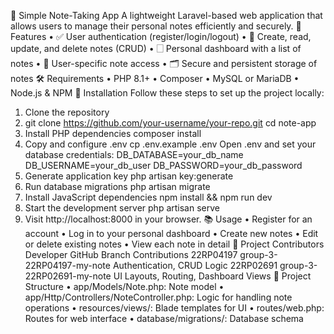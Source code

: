 📝 Simple Note-Taking App
A lightweight Laravel-based web application that allows users to manage their personal notes efficiently and securely.
🌟 Features
•	✅ User authentication (register/login/logout)
•	📝 Create, read, update, and delete notes (CRUD)
•	🗌 Personal dashboard with a list of notes
•	🔐 User-specific note access
•	🗂️ Secure and persistent storage of notes
🛠️ Requirements
•	PHP 8.1+
•	Composer
•	MySQL or MariaDB
•	Node.js & NPM
🚀 Installation
Follow these steps to set up the project locally:
1.	Clone the repository
2.	git clone https://github.com/your-username/your-repo.git
cd note-app
3.	Install PHP dependencies
composer install
4.	Copy and configure .env
cp .env.example .env
Open .env and set your database credentials:
DB_DATABASE=your_db_name
DB_USERNAME=your_db_user
DB_PASSWORD=your_db_password
5.	Generate application key
php artisan key:generate
6.	Run database migrations
php artisan migrate
7.	Install JavaScript dependencies
npm install && npm run dev
8.	Start the development server
php artisan serve
9.	Visit http://localhost:8000 in your browser.
📚 Usage
•	Register for an account
•	Log in to your personal dashboard
•	Create new notes
•	Edit or delete existing notes
•	View each note in detail
👥 Project Contributors
Developer	GitHub Branch	Contributions
22RP04197	group-3-22RP04197-my-note	Authentication, CRUD Logic
22RP02691	group-3-22RP02691-my-note	UI Layouts, Routing, Dashboard Views
📁 Project Structure
•	app/Models/Note.php: Note model
•	app/Http/Controllers/NoteController.php: Logic for handling note operations
•	resources/views/: Blade templates for UI
•	routes/web.php: Routes for web interface
•	database/migrations/: Database schema

